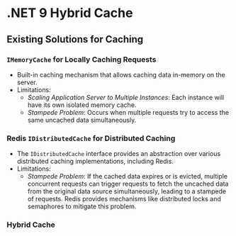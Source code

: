 # .NET 9 Hybrid Cache

## Existing Solutions for Caching

### `IMemoryCache` for Locally Caching Requests

- Built-in caching mechanism that allows caching data in-memory on the server.
- Limitations:
  - *Scaling Application Server to Multiple Instances*: Each instance will have its own isolated memory cache.
  - *Stampede Problem*: Occurs when multiple requests try to access the same uncached data simultaneously.

### Redis `IDistributedCache` for Distributed Caching

- The `IDistributedCache` interface provides an abstraction over various distributed caching implementations, including Redis.
- Limitations:
  - *Stampede Problem*: If the cached data expires or is evicted, multiple concurrent requests can trigger requests to fetch the uncached data from the original data source simultaneously, leading to a stampede of requests. Redis provides mechanisms like distributed locks and semaphores to mitigate this problem.

### Hybrid Cache
